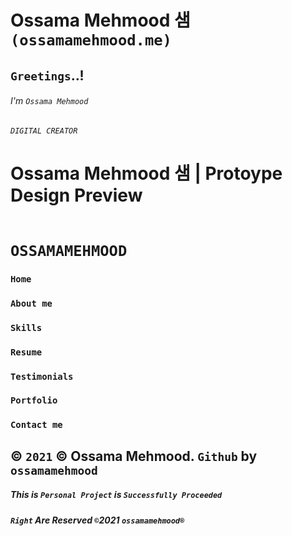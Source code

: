 # Ossama Mehmood 샘 `(ossamamehmood.me)`

##                                                 `Greetings`..!
######                                              I'm `Ossama Mehmood`
######                                              `DIGITAL CREATOR`

# Ossama Mehmood 샘 | Protoype Design Preview

<p align="left">
  <img alt="" style="{max-height: 20px}" src="./Prototype/Prototype (ossamamehmood).png">
</p>

# `OSSAMAMEHMOOD`
### `Home`
### `About me`
### `Skills`
### `Resume`
### `Testimonials`
### `Portfolio`
### `Contact me`

## © `2021` © Ossama Mehmood. `Github` by `ossamamehmood`

##### This is `Personal Project` is `Successfully Proceeded` 

##### `Right` Are Reserved `©`2021 `ossamamehmood®` 
